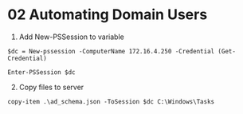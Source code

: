 # 02 Automating Domain Users

1. Add New-PSSession to variable

```shell
$dc = New-pssession -ComputerName 172.16.4.250 -Credential (Get-Credential)
```

```shell
Enter-PSSession $dc
```

2. Copy files to server

```shell
copy-item .\ad_schema.json -ToSession $dc C:\Windows\Tasks
```




